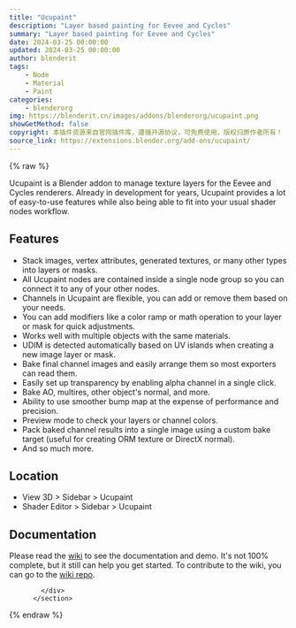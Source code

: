 ```yaml
---
title: "Ucupaint"
description: "Layer based painting for Eevee and Cycles"
summary: "Layer based painting for Eevee and Cycles"
date: 2024-03-25 00:00:00
updated: 2024-03-25 00:00:00
author: blenderit
tags: 
    - Node
    - Material
    - Paint
categories:
    - blenderorg
img: https://blenderit.cn/images/addons/blenderorg/ucupaint.png
showGetMethod: false
copyright: 本插件资源来自官网插件库，遵循开源协议，可免费使用，版权归原作者所有！
source_link: https://extensions.blender.org/add-ons/ucupaint/
---
```


{% raw %}
<section id="about" class="mt-3">
            <div class="box style-rich-text">
              <p>Ucupaint is a Blender addon to manage texture layers for the Eevee and Cycles renderers. Already in development for years, Ucupaint provides a lot of easy-to-use features while also being able to fit into your usual shader nodes workflow.</p>
<h2>Features</h2>
<ul>
<li>Stack images, vertex attributes, generated textures, or many other types into layers or masks.</li>
<li>All Ucupaint nodes are contained inside a single node group so you can connect it to any of your other nodes.</li>
<li>Channels in Ucupaint are flexible, you can add or remove them based on your needs.</li>
<li>You can add modifiers like a color ramp or math operation to your layer or mask for quick adjustments.</li>
<li>Works well with multiple objects with the same materials.</li>
<li>UDIM is detected automatically based on UV islands when creating a new image layer or mask.</li>
<li>Bake final channel images and easily arrange them so most exporters can read them.</li>
<li>Easily set up transparency by enabling alpha channel in a single click.</li>
<li>Bake AO, multires, other object's normal, and more.</li>
<li>Ability to use smoother bump map at the expense of performance and precision.</li>
<li>Preview mode to check your layers or channel colors.</li>
<li>Pack baked channel results into a single image using a custom bake target (useful for creating ORM texture or DirectX normal).</li>
<li>And so much more.</li>
</ul>
<h2>Location</h2>
<ul>
<li>View 3D &gt; Sidebar &gt; Ucupaint</li>
<li>Shader Editor &gt; Sidebar &gt; Ucupaint</li>
</ul>
<h2>Documentation</h2>
<p>Please read the <a rel="nofollow noopener noreferrer external" target="_blank" href="https://ucupumar.github.io/ucupaint-wiki/">wiki</a> to see the documentation and demo. It's not 100% complete, but it still can help you get started. To contribute to the wiki, you can go to the <a rel="nofollow noopener noreferrer external" target="_blank" href="https://github.com/ucupumar/ucupaint-wiki">wiki repo</a>.</p>

            </div>
          </section>
<div style="display: none">blenderorg</div>
{% endraw %}